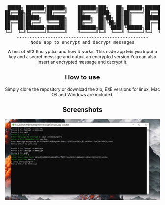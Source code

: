 <div align="center">
<pre>
 █████╗ ███████╗███████╗    ███████╗███╗   ██╗ ██████╗██████╗ ██╗   ██╗██████╗ ████████╗██╗ ██████╗ ███╗   ██╗     █████╗ ██████╗ ██████╗ 
██╔══██╗██╔════╝██╔════╝    ██╔════╝████╗  ██║██╔════╝██╔══██╗╚██╗ ██╔╝██╔══██╗╚══██╔══╝██║██╔═══██╗████╗  ██║    ██╔══██╗██╔══██╗██╔══██╗
███████║█████╗  ███████╗    █████╗  ██╔██╗ ██║██║     ██████╔╝ ╚████╔╝ ██████╔╝   ██║   ██║██║   ██║██╔██╗ ██║    ███████║██████╔╝██████╔╝
██╔══██║██╔══╝  ╚════██║    ██╔══╝  ██║╚██╗██║██║     ██╔══██╗  ╚██╔╝  ██╔═══╝    ██║   ██║██║   ██║██║╚██╗██║    ██╔══██║██╔═══╝ ██╔═══╝ 
██║  ██║███████╗███████║    ███████╗██║ ╚████║╚██████╗██║  ██║   ██║   ██║        ██║   ██║╚██████╔╝██║ ╚████║    ██║  ██║██║     ██║     
╚═╝  ╚═╝╚══════╝╚══════╝    ╚══════╝╚═╝  ╚═══╝ ╚═════╝╚═╝  ╚═╝   ╚═╝   ╚═╝        ╚═╝   ╚═╝ ╚═════╝ ╚═╝  ╚═══╝    ╚═╝  ╚═╝╚═╝     ╚═╝   
---------------------------------------------------
Node app to encrypt and decrypt messages
</pre>
A test of AES Encryption and how it works, This node app lets you input a key and a secret message and output an encrypted version.You can also insert an encrypted message and decrypt it.

## How to use
Simply clone the repository or download the zip, EXE versions for linux, Mac OS and Windows are included.

## Screenshots
![Image 1](./5.JPG)
